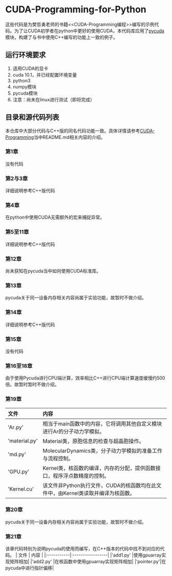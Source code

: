 # CUDA-Programming-for-Python
这些代码是为樊哲勇老师的书籍<<CUDA-Programming编程>>编写的示例代码。为了让CUDA初学者在python中更好的使用CUDA，本代码库应用了[pycuda](https://mathema.tician.de/software/pycuda/)模块，构建了与书中使用C++编写的功能上一致的例子。


## 运行环境要求
1. 适用CUDA的显卡
2. cuda 10.1，并已经配置环境变量
3. python3
4. numpy模块
5. pycuda模块
6. 注意：尚未在linux进行测试（即将完成）

## 目录和源代码列表
本仓库中大部分代码与C++版的同名代码功能一致。具体详情请参考[CUDA-Programming](https://github.com/brucefan1983/CUDA-Programming/blob/master/README.md)当中README.md相关内容的介绍。
### 第1章
没有代码
### 第2与3章
详细说明参考C++版代码
### 第4章
在python中使用CUDA无需额外的宏来捕捉异常。
### 第5至11章
详细说明参考C++版代码
### 第12章
尚未获知在pycuda当中如何使用CUDA标准库。
### 第13章
pycuda关于同一设备内存相关内容尚属于实验功能，故暂时不做介绍。
### 第14章
详细说明参考C++版代码
### 第15章
没有代码
### 第16至18章
由于使用Pycuda进行CPU端计算，效率相比C++进行CPU端计算速度缓慢约500倍。故暂时暂时不做介绍。
### 第19章
| 文件           | 内容             |
|:---------------|:----------------|
|'Ar.py'         |相当于main函数中的内容，它将调用其他自定义模块进行Ar的分子动力学模拟。|
|'material.py'   |Material类，原胞信息的检查与超晶胞操作。|
|'md.py'         |MolecularDynamics类，分子动力学模拟的准备工作与流程控制。
|'GPU.py'        |Kernel类，核函数的编译，内存的分配，提供函数接口，程序浮点数精度的控制。|
|'Kernel.cu'     |该文件非Python执行文件，CUDA的核函数均在此文件中，由Kernel类读取并编译为核函数。|
### 第20章
pycuda关于同一设备内存相关内容尚属于实验功能，故暂时不做介绍。
### 第21章
该章代码特别为说明pycuda的使用而编写，在C++版本的代码中找不到对应的代码。
| 文件       | 内容             |
|:-----------|:-----------------|
|'add1.py'   |使用gpuarray实现矩阵相加|
|'add2.py'   |在核函数中使用gpuarray实现矩阵相加|
|'pointer.py'|在pycuda中进行指针偏移|